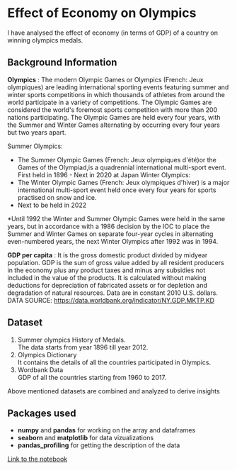  # Effect of Economy on Olympics

I have analysed the effect of economy (in terms of GDP) of a country on winning olympics medals.

## Background Information

__Olympics__ : The modern Olympic Games or Olympics (French: Jeux olympiques) are leading international sporting events featuring summer and winter sports competitions in which thousands of athletes from around the world participate in a variety of competitions. The Olympic Games are considered the world's foremost sports competition with more than 200 nations participating. The Olympic Games are held every four years, with the Summer and Winter Games alternating by occurring every four years but two years apart.

Summer Olympics:
* The Summer Olympic Games (French: Jeux olympiques d'été)or the Games of the Olympiad,is a quadrennial international multi-sport event.
First held in 1896 - Next in 2020 at Japan
Winter Olympics:
* The Winter Olympic Games (French: Jeux olympiques d'hiver) is a major international multi-sport event held once every four years for sports practised on snow and ice.
* Next to be held in 2022

*Until 1992 the Winter and Summer Olympic Games were held in the same years, but in accordance with a 1986 decision by the IOC to place the Summer and Winter Games on separate four-year cycles in alternating even-numbered years, the next Winter Olympics after 1992 was in 1994.



__GDP per capita__ : It is the gross domestic product divided by midyear population. GDP is the sum of gross value added by all resident producers in the economy plus any product taxes and minus any subsidies not included in the value of the products. It is calculated without making deductions for depreciation of fabricated assets or for depletion and degradation of natural resources. Data are in constant 2010 U.S. dollars. 
DATA SOURCE: https://data.worldbank.org/indicator/NY.GDP.MKTP.KD 

## Dataset
1. Summer olympics History of Medals. 
<br>The data starts from year 1896 till year 2012.
2. Olympics Dictionary
<br>It contains the details of all the countries participated in Olympics. 
3. Wordbank Data
<br>GDP of all the countries starting from 1960 to 2017.

Above mentioned datasets are combined and analyzed to derive insights

## Packages used

* __numpy__ and __pandas__ for working on the array and dataframes
* __seaborn__ and __matplotlib__ for data vizualizations
* __pandas_profiling__ for getting the description of the data

[Link to the notebook](./)

